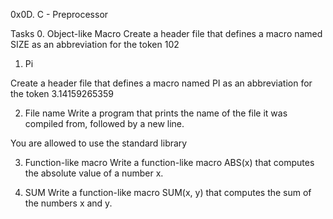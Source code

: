 0x0D. C - Preprocessor

Tasks
0. Object-like Macro
    Create a header file that defines a macro named SIZE as an abbreviation for the token 102
1. Pi

Create a header file that defines a macro named PI as an abbreviation for the token 3.14159265359


2. File name
Write a program that prints the name of the file it was compiled from, followed by a new line.

You are allowed to use the standard library

3. Function-like macro
Write a function-like macro ABS(x) that computes the absolute value of a number x.


4. SUM
Write a function-like macro SUM(x, y) that computes the sum of the numbers x and y.
